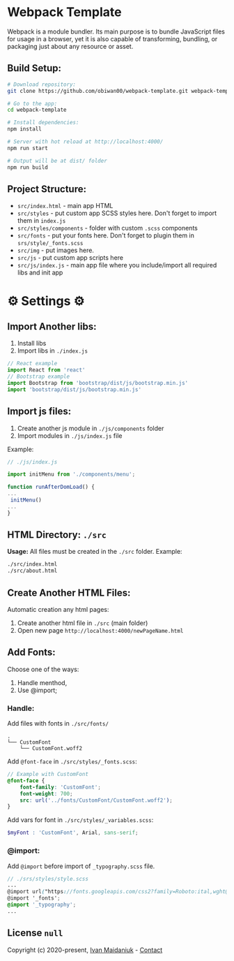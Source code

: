 # Webpack Template

Webpack is a module bundler. Its main purpose is to bundle JavaScript files for usage in a browser, yet it is also capable of transforming, bundling, or packaging just about any resource or asset.

## Build Setup:

``` bash
# Download repository:
git clone https://github.com/obiwan00/webpack-template.git webpack-template

# Go to the app:
cd webpack-template

# Install dependencies:
npm install

# Server with hot reload at http://localhost:4000/
npm run start

# Output will be at dist/ folder
npm run build
```

## Project Structure:

* `src/index.html` - main app HTML
* `src/styles` - put custom app SCSS styles here. Don't forget to import them in `index.js`
* `src/styles/components` - folder with custom `.scss` components
* `src/fonts` - put your fonts here. Don't forget to plugin them in `srs/style/_fonts.scss`
* `src/img` - put images here.
* `src/js` - put custom app scripts here
* `src/js/index.js` - main app file where you include/import all required libs and init app

# ⚙️ Settings ⚙️

## Import Another libs:
1. Install libs
2. Import libs in `./index.js`
``` js
// React example
import React from 'react'
// Bootstrap example
import Bootstrap from 'bootstrap/dist/js/bootstrap.min.js'
import 'bootstrap/dist/js/bootstrap.min.js'
```

## Import js files:
1. Create another js module in `./js/components` folder
2. Import modules in `./js/index.js` file

Example:
``` js
// ./js/index.js

import initMenu from './components/menu';

function runAfterDomLoad() {
...
 initMenu()
...
}
```

## HTML Directory: `./src`
 **Usage:**
All files must be created in the `./src` folder.
Example:
``` bash
./src/index.html
./src/about.html
```

## Create Another HTML Files:
Automatic creation any html pages:
1. Create another html file in `./src` (main folder)
2. Open new page `http://localhost:4000/newPageName.html`


## Add Fonts:

Сhoose one of the ways:
1. Handle menthod,
2. Use @import;

### Handle:
Add files with fonts in `./src/fonts/`
```
.
└── CustomFont
    └── CustomFont.woff2
```
Add `@font-face` in `./src/styles/_fonts.scss`:

``` scss
// Example with CustomFont
@font-face {
    font-family: 'CustomFont';
    font-weight: 700;
    src: url('../fonts/CustomFont/CustomFont.woff2');
}
```

Add vars for font in `./src/styles/_variables.scss`:

``` scss
$myFont : 'CustomFont', Arial, sans-serif;
```
### @import:

Add `@import` before import of `_typography.scss` file.
``` scss
// ./srs/styles/style.scss
...
@import url("https://fonts.googleapis.com/css2?family=Roboto:ital,wght@0,300;0,400;0,500;0,900;1,300;1,400;1,900&display=swap");
@import '_fonts';
@import '_typography';
...
```
## License `null`

Copyright (c) 2020-present, [Ivan Maidaniuk](https://github.com/obiwan00) - [Contact](https://t.me/ivan_maidaniuk)

